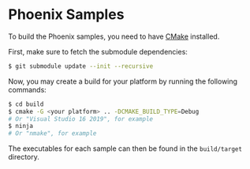 # Phoenix Samples

To build the Phoenix samples, you need to have [CMake](https://cmake.org/)
installed.

First, make sure to fetch the submodule dependencies:

```sh
$ git submodule update --init --recursive
```

Now, you may create a build for your platform by running the following commands:

```sh
$ cd build
$ cmake -G <your platform> .. -DCMAKE_BUILD_TYPE=Debug
# Or "Visual Studio 16 2019", for example
$ ninja
# Or "nmake", for example
```

The executables for each sample can then be found in the `build/target`
directory.